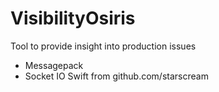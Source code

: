 # VisibilityOsiris
Tool to provide insight into production issues


- Messagepack
- Socket IO Swift from github.com/starscream

